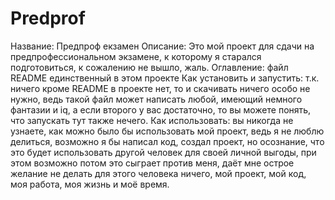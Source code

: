# Predprof
Название: Предпроф екзамен
Описание: Это мой проект для сдачи на предпрофессиональном экзамене, к которому я старался подготовиться, к сожалению не вышло, жаль.
Оглавление: файл README единственный в этом проекте
Как установить и запустить: т.к. ничего кроме README в проекте нет, то и скачивать ничего особо не нужно, ведь такой файл может написать любой, имеющий немного фантазии и iq, а если второго у вас достаточно, то вы можете понять, что запускать тут также нечего.
Как использовать: вы никогда не узнаете, как можно было бы использовать мой проект, ведь я не люблю делиться, возможно я бы написал код, создал проект, но осознание, что это будет использовать другой человек для своей личной выгоды, при этом возможно потом это сыграет против меня, даёт мне острое желание не делать для этого человека ничего, мой проект, мой код, моя работа, моя жизнь и моё время.

